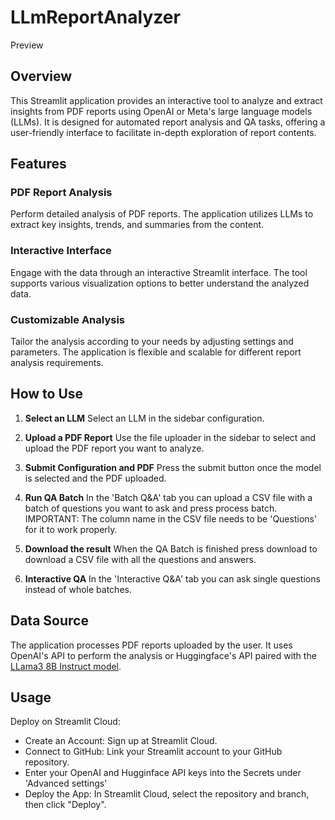 # LLmReportAnalyzer
Preview

## Overview
This Streamlit application provides an interactive tool to analyze and extract insights from PDF reports using OpenAI or Meta's large language models (LLMs). It is designed for automated report analysis and QA tasks, offering a user-friendly interface to facilitate in-depth exploration of report contents.

## Features

### PDF Report Analysis
Perform detailed analysis of PDF reports. The application utilizes LLMs to extract key insights, trends, and summaries from the content.

### Interactive Interface
Engage with the data through an interactive Streamlit interface. The tool supports various visualization options to better understand the analyzed data.

### Customizable Analysis
Tailor the analysis according to your needs by adjusting settings and parameters. The application is flexible and scalable for different report analysis requirements.

## How to Use

1. **Select an LLM**
 Select an LLM in the sidebar configuration.

2. **Upload a PDF Report**
Use the file uploader in the sidebar to select and upload the PDF report you want to analyze.
  
3. **Submit Configuration and PDF**
Press the submit button once the model is selected and the PDF uploaded.

4. **Run QA Batch**
In the 'Batch Q&A' tab you can upload a CSV file with a batch of questions you want to ask and press process batch.
IMPORTANT: The column name in the CSV file needs to be 'Questions' for it to work properly.

5. **Download the result**
When the QA Batch is finished press download to download a CSV file with all the questions and answers.
     
6. **Interactive QA**
In the 'Interactive Q&A' tab you can ask single questions instead of whole batches.

## Data Source
The application processes PDF reports uploaded by the user. It uses OpenAI's API to perform the analysis or Huggingface's API paired with the [LLama3 8B Instruct model](https://huggingface.co/meta-llama/Meta-Llama-3-8B-Instruct).


## Usage
Deploy on Streamlit Cloud:
- Create an Account: Sign up at Streamlit Cloud.
- Connect to GitHub: Link your Streamlit account to your GitHub repository.
- Enter your OpenAI and Hugginface API keys into the Secrets under 'Advanced settings'
- Deploy the App: In Streamlit Cloud, select the repository and branch, then click "Deploy".


